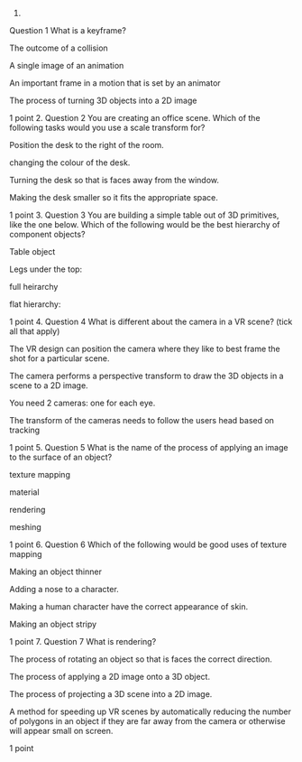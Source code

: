 1.
Question 1
What is a keyframe?


The outcome of a collision



A single image of an animation



An important frame in a motion that is set by an animator



The process of turning 3D objects into a 2D image


1 point
2.
Question 2
You are creating an office scene. Which of the following tasks would you use a scale transform for?


Position the desk to the right of the room.



changing the colour of the desk.



Turning the desk so that is faces away from the window.



Making the desk smaller so it fits the appropriate space.


1 point
3.
Question 3
You are building a simple table out of 3D primitives, like the one below. Which of the following would be the best hierarchy of component objects?





Table object





Legs under the top:





full heirarchy





flat hierarchy:




1 point
4.
Question 4
What is different about the camera in a VR scene? (tick all that apply)


The VR design can position the camera where they like to best frame the shot for a particular scene.



The camera performs a perspective transform to draw the 3D objects in a scene to a 2D image.



You need 2 cameras: one for each eye.



The transform of the cameras needs to follow the users head based on tracking


1 point
5.
Question 5
What is the name of the process of applying an image to the surface of an object?


texture mapping



material



rendering



meshing


1 point
6.
Question 6
Which of the following would be good uses of texture mapping


Making an object thinner



Adding a nose to a character.



Making a human character have the correct appearance of skin.



Making an object stripy


1 point
7.
Question 7
What is rendering?


The process of rotating an object so that is faces the correct direction.



The process of applying a 2D image onto a 3D object.



The process of projecting a 3D scene into a 2D image.



A method for speeding up VR scenes by automatically reducing the number of polygons in an object if they are far away from the camera or otherwise will appear small on screen.


1 point
